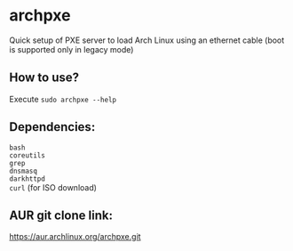 # archpxe
Quick setup of PXE server to load Arch Linux using an ethernet cable (boot is supported only in legacy mode)

## How to use?
Execute `sudo archpxe --help`

## Dependencies:
`bash` \
`coreutils` \
`grep` \
`dnsmasq` \
`darkhttpd` \
`curl` (for ISO download)

## AUR git clone link:
https://aur.archlinux.org/archpxe.git
